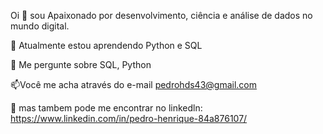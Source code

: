 Oi 👋
sou Apaixonado por desenvolvimento, ciência e análise de dados no mundo digital.

🌱 Atualmente estou aprendendo Python e SQL

💬 Me pergunte sobre SQL, Python

📫Você me acha através do e-mail pedrohds43@gmail.com

📄 mas tambem pode me encontrar no linkedln: https://www.linkedin.com/in/pedro-henrique-84a876107/
